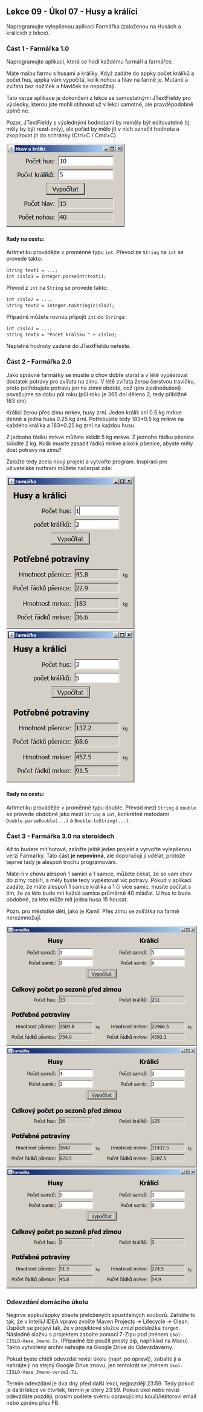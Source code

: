 Lekce 09 - Úkol 07 - Husy a králíci
-----------------------------------

Naprogramujte vylepšenou aplikaci Farmářka (založenou na Husách a králících z lekce).



### Část 1 - Farmářka 1.0

Naprogramujte aplikaci, která se hodí každému farmáři a farmářce.

Máte malou farmu s husami a králíky.
Když zadáte do appky počet králíků a počet hus, appka vám vypočítá,
kolik nohou a hlav na farmě je.
Mutanti a zvířata bez nožiček a hlaviček se nepočítají.

Tato verze aplikace je dokončení z lekce se samostatnými JTextFieldy pro výsledky,
kterou jste mohli stihnout už v lekci samotné, ale pravděpodobně úplně ne.

Pozor, JTextFieldy s výslednými hodnotami by neměly být editovatelné (tj. měly by být read-only),
ale pořád by mělo jít v nich označit hodnotu a zkopírovat jit do schránky (Ctrl+C / Cmd+C).

![Screenshot](img/ukol09-husy1.png)



#### Rady na cestu:

Aritmetiku provádějte v proměnné typu `int`.
Převod ze `String` na `int` se provede takto:
~~~~
String text1 = ...;
int cislo1 = Integer.parseInt(text1);
~~~~

Převod z `int` na `String` se provede takto:
~~~~
int cislo2 = ...;
String text2 = Integer.toString(cislo2);
~~~~

Případně můžete rovnou připojit `int` do `Stringu`:
~~~~
int cislo3 = ...;
String text3 = "Pocet kraliku " + cislo3;
~~~~

Neplatné hodnoty zadané do JTextFieldu neřešte.



### Část 2 - Farmářka 2.0

Jako správné farmářky se musíte o chov dobře starat
a v létě vypěstovat dostatek potravy pro zvířata na zimu.
V létě zvířata žerou čerstvou travičku, proto potřebujete potravu jen na zimní období,
což (pro zjednodušení) považujme za dobu půl roku
(půl roku je 365 dní děleno 2, tedy přibližně 183 dní).

Králíci žerou přes zimu mrkev, husy zrní.
Jeden králík sní 0.5 kg mrkve denně a jedna husa 0.25 kg zrní.
Potřebujete tedy 183\*0.5 kg mrkve na každého králíka a 183\*0.25 kg zrní na každou husu.

Z jednoho řádku mrkve můžete sklidit 5 kg mrkve.
Z jednoho řádku pšenice sklidíte 2 kg.
Kolik musíte zasadit řádků mrkve a kolik pšenice, abyste měly dost potravy na zimu?

Založte tedy zcela nový projekt a vytvořte program.
Inspiraci pro uživatelské rozhraní můžete načerpat zde:

![Screenshot](img/ukol09-husy2a.png)
![Screenshot](img/ukol09-husy2b.png)



#### Rady na cestu:

Aritmetiku provádějte v proměnné typu double.
Převod mezi `String` a `double` se provede obdobně jako mezi `String` a `int`,
konkrétně metodami `Double.parseDouble(...)` a `Double.toString(...)`.



### Část 3 - Farmářka 3.0 na steroidech

Až to budete mít hotové, založte ještě jeden projekt
a vytvořte vylepšenou verzi Farmářky.
Tato část **je nepovinná**,
ale doporučuji ji udělat, protože teprve tady je
alespoň trochu programování.

Máte-li v chovu alespoň 1 samici a 1 samce, můžete čekat,
že se vám chov do zimy rozšíří, a měly byste tedy vypěstovat víc potravy.
Pokud v aplikaci zadáte, že máte alespoň 1 samce králíka a 1 či více samic,
musíte počítat s tím, že za léto bude mít každá samice průměrně 40 mláďat.
U hus to bude obdobné, za léto může mít jedna husa 15 housat.

Pozn. pro měststké děti, jako je Kamil: Přes zimu se zvířátka na farmě nerozmnožují.

![Screenshot](img/ukol09-husy3a.png)
![Screenshot](img/ukol09-husy3b.png)
![Screenshot](img/ukol09-husy3c.png)



### Odevzdání domácího úkolu

Nejprve appku/appky zbavte přeložených spustitelných souborů.
Zařídíte to tak, že v IntelliJ IDEA vpravo zvolíte
Maven Projects -> Lifecycle -> Clean.
Úspěch se projeví tak, že v projektové složce zmizí
podsložka `target`.
Následně složku s projektem
zabalte pomocí 7-Zipu pod jménem `Ukol-CISLO-Vase_Jmeno.7z`.
(Případně lze použít prostý zip, například na Macu).
Takto vytvořený archív nahrajte na Google Drive do Odevzdávárny.

Pokud byste chtěli odevzdat revizi úkolu (např. po opravě),
zabalte ji a nahrajte ji na stejný Google Drive znovu,
jen tentokrát se jménem `Ukol-CISLO-Vase_Jmeno-verze2.7z`.

Termín odevzdání je dva dny před další lekcí, nejpozději 23:59.
Tedy pokud je další lekce ve čtvrtek, termín je úterý 23:59.
Pokud úkol nebo revizi odevzdáte později,
prosím pošlete svému opravujícímu kouči/lektorovi email nebo zprávu přes FB.
